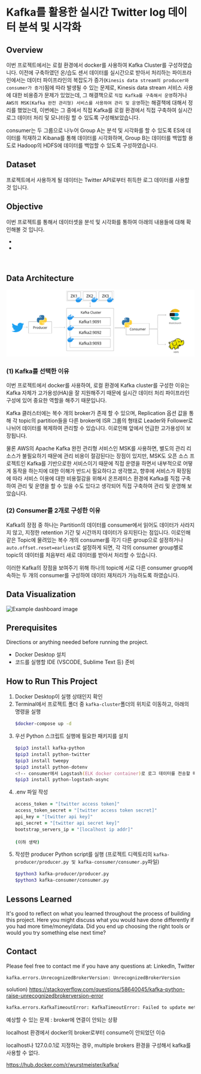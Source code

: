 # **Kafka를 활용한 실시간 Twitter log 데이터 분석 및 시각화**

## **Overview**

이번 프로젝트에서는 로컬 환경에서 docker를 사용하여 Kafka Cluster를 구성하였습니다. 이전에 구축하였던 온/습도 센서 데이터를 실시간으로 받아서 처리하는 파이프라인에서는 데이터 파이프라인의 복잡도가 증가(`Kinesis data stream의 producer와 consumer가 증가`)됨에 따라 발생될 수 있는 문제로, Kinesis data stream 서비스 사용에 대한 비용증가 문제가 있었는데, 그 해결책으로 `직접 Kafka를 구축해서 운영`하거나 `AWS의 MSK(Kafka 완전 관리형) 서비스를 사용하여 관리 및 운영`하는 해결책에 대해서 정리를 했었는데, 이번에는 그 중에서 직접 Kafka를 로컬 환경에서 직접 구축하여 실시간 로그 데이터 처리 및 모니터링 할 수 있도록 구성해보았습니다. 

consumer는 두 그룹으로 나누어 Group A는 분석 및 시각화를 할 수 있도록 ES에 데이터를 적재하고 Kibana를 통해 데이터를 시각화하며, Group B는 데이터를 백업할 용도로 Hadoop의 HDFS에 데이터를 백업할 수 있도록 구성하였습니다.

## **Dataset**

프로젝트에서 사용하게 될 데이터는 Twitter API로부터 취득한 로그 데이터를 사용할 것 입니다. 

## **Objective**

이번 프로젝트를 통해서 데이터셋을 분석 및 시각화를 통하여 아래의 내용들에 대해 확인해볼 것 입니다.

- 
- 

<br/>

## **Data Architecture**

![Example architecture image](assets/220724_kafka_twitter_log.png)

### **(1) Kafka를 선택한 이유**

이번 프로젝트에서 docker를 사용하여, 로컬 환경에 Kafka cluster를 구성한 이유는 Kafka 자체가 고가용성(HA)을 잘 지원해주기 때문에 실시간 데이터 처리 파이프라인 구성에 있어 중요한 역할을 해주기 때문입니다.

Kafka 클러스터에는 복수 개의 broker가 존재 할 수 있으며, Replication 옵션 값을 통해 각 topic의 partition들을 다른 broker에 ISR 그룹의 형태로 Leader와 Follower로 나뉘어 데이터를 복제하여 관리할 수 있습니다. 이로인해 앞에서 언급한 고가용성이 보장됩니다. 

물론 AWS의 Apache Kafka 완전 관리형 서비스인 MSK를 사용하면, 별도의 관리 리소스가 불필요하기 때문에 관리 비용이 절감된다는 장점이 있지만, MSK도 오픈 소스 프로젝트인 Kafka를 기반으로한 서비스이기 때문에 직접 운영을 하면서 내부적으로 어떻게 동작을 하는지에 대한 이해가 반드시 필요하다고 생각했고, 향후에 서비스가 확장됨에 따라 서비스 이용에 대한 비용절감을 위해서 온프레미스 환경에 Kafka를 직접 구축하여 관리 및 운영을 할 수 있을 수도 있다고 생각되어 직접 구축하여 관리 및 운영해 보았습니다. 

### **(2) Consumer를 2개로 구성한 이유**

Kafka의 장점 중 하나는 Partition의 데이터를 consumer에서 읽어도 데이터가 사라지지 않고, 지정한 retention 기간 및 시간까지 데이터가 유지된다는 점입니다. 
이로인해 같은 Topic에 물려있는 복수 개의 consumer를 각기 다른 group으로 설정하거나 `auto.offset.reset=earliest`로 설정하게 되면, 각 각의 consumer group별로 topic의 데이터를 처음부터 새로 데이터를 받아서 처리할 수 있습니다. 

이러한 Kafka의 장점을 보여주기 위해 하나의 topic에 서로 다른 consumer gruop에 속하는 두 개의 consumer를 구성하여 데이터 재처리가 가능하도록 하였습니다. 

## **Data Visualization**

![Example dashboard image](example-dashboard.png)

## Prerequisites

Directions or anything needed before running the project.

- Docker Desktop 설치
- 코드를 실행할 IDE (VSCODE, Sublime Text 등) 준비

## How to Run This Project 

1. Docker Desktop이 실행 상태인지 확인
2. Terminal에서 프로젝트 폴더 중 `kafka-cluster`폴더의 위치로 이동하고, 아래의 명령을 실행
    ```zsh
    $docker-compose up -d
    ```
3. 우선 Python 스크립트 실행에 필요한 패키지를 설치
    ```zsh
    $pip3 install kafka-python
    $pip3 install python-twitter
    $pip3 install tweepy
    $pip3 install python-dotenv
    <!-- consumer에서 Logstash(ELK docker container)로 로그 데이터를 전송할 때 사용 -->
    $pip3 install python-logstash-async
    ```
4. .env 파일 작성
    ```zsh
    access_token = "[twitter access token]"
    access_token_secret = "[twitter access token secret]"
    api_key = "[twitter api key]"
    api_secret = "[twitter api secret key]"
    bootstrap_servers_ip = "[localhost ip addr]"
    
    (이하 생략)
    ```
3. 작성한 producer Python script를 실행 (프로젝트 디렉토리의 `kafka-producer/producer.py 및 kafka-consumer/consumer.py`파일)
    ```zsh
    $python3 kafka-producer/producer.py
    $python3 kafka-consumer/consumer.py
    ```


## Lessons Learned

It's good to reflect on what you learned throughout the process of building this project. Here you might discuss what you would have done differently if you had more time/money/data. Did you end up choosing the right tools or would you try something else next time?

## Contact

Please feel free to contact me if you have any questions at: LinkedIn, Twitter


```zsh
kafka.errors.UnrecognizedBrokerVersion: UnrecognizedBrokerVersion
```
solution)
https://stackoverflow.com/questions/58640045/kafka-python-raise-unrecognizedbrokerversion-error

```zsh
kafka.errors.KafkaTimeoutError: KafkaTimeoutError: Failed to update metadata after 60.0 secs.
```
예상할 수 있는 문제 : broker에 연결이 안되는 상황

localhost 환경에서 docker의 broker로부터 consume이 안되었던 이슈

localhost나 127.0.0.1로 지정하는 경우, multiple brokers 환경을 구성해서 kafka를 사용할 수 없다.

https://hub.docker.com/r/wurstmeister/kafka/
